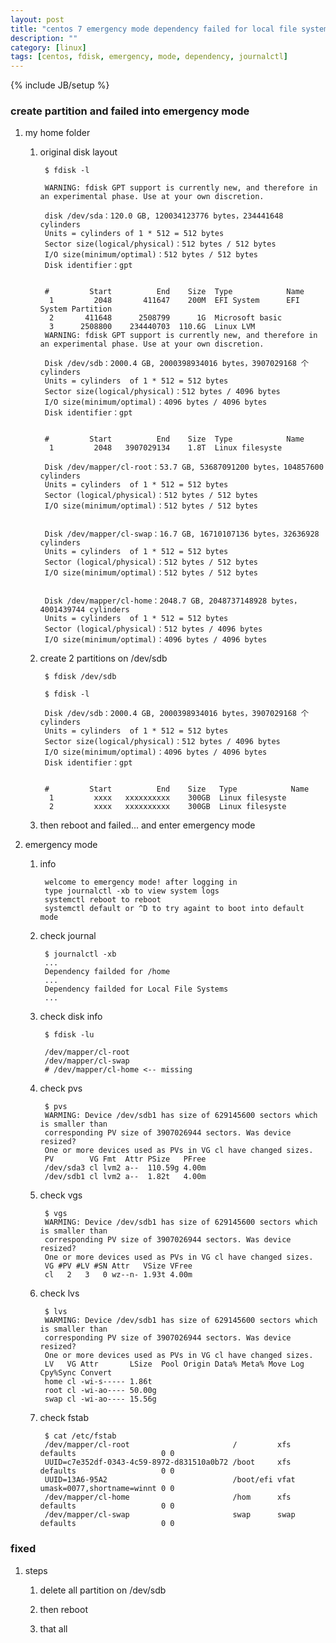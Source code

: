 ```yaml
---
layout: post
title: "centos 7 emergency mode dependency failed for local file systems"
description: ""
category: [linux]
tags: [centos, fdisk, emergency, mode, dependency, journalctl]
---
```

{% include JB/setup %}


### create partition and failed into emergency mode

1. my home folder

    1. original disk layout

            $ fdisk -l

            WARNING: fdisk GPT support is currently new, and therefore in an experimental phase. Use at your own discretion.

            disk /dev/sda：120.0 GB, 120034123776 bytes，234441648 cylinders
            Units = cylinders of 1 * 512 = 512 bytes
            Sector size(logical/physical)：512 bytes / 512 bytes
            I/O size(minimum/optimal)：512 bytes / 512 bytes
            Disk identifier：gpt


            #         Start          End    Size  Type            Name
             1         2048       411647    200M  EFI System      EFI System Partition
             2       411648      2508799      1G  Microsoft basic
             3      2508800    234440703  110.6G  Linux LVM
            WARNING: fdisk GPT support is currently new, and therefore in an experimental phase. Use at your own discretion.

            Disk /dev/sdb：2000.4 GB, 2000398934016 bytes，3907029168 个cylinders
            Units = cylinders  of 1 * 512 = 512 bytes
            Sector size(logical/physical)：512 bytes / 4096 bytes
            I/O size(minimum/optimal)：4096 bytes / 4096 bytes
            Disk identifier：gpt


            #         Start          End    Size  Type            Name
             1         2048   3907029134    1.8T  Linux filesyste

            Disk /dev/mapper/cl-root：53.7 GB, 53687091200 bytes，104857600 cylinders
            Units = cylinders  of 1 * 512 = 512 bytes
            Sector (logical/physical)：512 bytes / 512 bytes
            I/O size(minimum/optimal)：512 bytes / 512 bytes


            Disk /dev/mapper/cl-swap：16.7 GB, 16710107136 bytes，32636928 cylinders
            Units = cylinders  of 1 * 512 = 512 bytes
            Sector (logical/physical)：512 bytes / 512 bytes
            I/O size(minimum/optimal)：512 bytes / 512 bytes


            Disk /dev/mapper/cl-home：2048.7 GB, 2048737148928 bytes，4001439744 cylinders
            Units = cylinders  of 1 * 512 = 512 bytes
            Sector (logical/physical)：512 bytes / 4096 bytes
            I/O size(minimum/optimal)：4096 bytes / 4096 bytes

    1. create 2 partitions on /dev/sdb

            $ fdisk /dev/sdb

            $ fdisk -l

            Disk /dev/sdb：2000.4 GB, 2000398934016 bytes，3907029168 个cylinders
            Units = cylinders  of 1 * 512 = 512 bytes
            Sector size(logical/physical)：512 bytes / 4096 bytes
            I/O size(minimum/optimal)：4096 bytes / 4096 bytes
            Disk identifier：gpt


            #         Start          End    Size   Type            Name
             1         xxxx   xxxxxxxxxx    300GB  Linux filesyste
             2         xxxx   xxxxxxxxxx    300GB  Linux filesyste

    1. then reboot and failed... and enter emergency mode

1. emergency mode

    1. info

            welcome to emergency mode! after logging in
            type journalctl -xb to view system logs
            systemctl reboot to reboot
            systemctl default or ^D to try againt to boot into default mode

    1. check journal

            $ journalctl -xb
            ...
            Dependency failded for /home
            ...
            Dependency failded for Local File Systems
            ...

    1. check disk info

            $ fdisk -lu

            /dev/mapper/cl-root
            /dev/mapper/cl-swap
            # /dev/mapper/cl-home <-- missing

    1. check pvs

            $ pvs
            WARMING: Device /dev/sdb1 has size of 629145600 sectors which is smaller than
            corresponding PV size of 3907026944 sectors. Was device resized?
            One or more devices used as PVs in VG cl have changed sizes.
            PV        VG Fmt  Attr PSize   PFree
            /dev/sda3 cl lvm2 a--  110.59g 4.00m
            /dev/sdb1 cl lvm2 a--  1.82t   4.00m

    1. check vgs

            $ vgs
            WARMING: Device /dev/sdb1 has size of 629145600 sectors which is smaller than
            corresponding PV size of 3907026944 sectors. Was device resized?
            One or more devices used as PVs in VG cl have changed sizes.
            VG #PV #LV #SN Attr   VSize VFree
            cl   2   3   0 wz--n- 1.93t 4.00m

    1. check lvs

            $ lvs
            WARMING: Device /dev/sdb1 has size of 629145600 sectors which is smaller than
            corresponding PV size of 3907026944 sectors. Was device resized?
            One or more devices used as PVs in VG cl have changed sizes.
            LV   VG Attr       LSize  Pool Origin Data% Meta% Move Log Cpy%Sync Convert
            home cl -wi-s----- 1.86t
            root cl -wi-ao---- 50.00g
            swap cl -wi-ao---- 15.56g

    1. check fstab

            $ cat /etc/fstab
            /dev/mapper/cl-root                       /         xfs  defaults                   0 0
            UUID=c7e352df-0343-4c59-8972-d831510a0b72 /boot     xfs  defaults                   0 0
            UUID=13A6-95A2                            /boot/efi vfat umask=0077,shortname=winnt 0 0
            /dev/mapper/cl-home                       /hom      xfs  defaults                   0 0
            /dev/mapper/cl-swap                       swap      swap defaults                   0 0

### fixed

1. steps

    1. delete all partition on /dev/sdb

    1. then reboot

    1. that all

